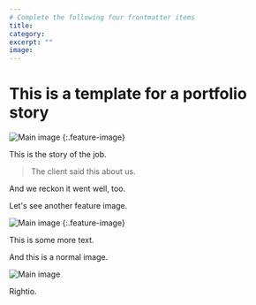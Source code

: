 ```yaml
---
# Complete the following four frontmatter items
title: 
category: 
excerpt: ""
image: 
---
```


# This is a template for a portfolio story

![Main image]({{site.baseurl}}/images/bookdash-20150527.jpg)
{:.feature-image}

This is the story of the job.

> The client said this about us.

And we reckon it went well, too.

Let's see another feature image.

![Main image]({{site.baseurl}}/images/bookdash-20150527.jpg)
{:.feature-image}

This is some more text.

And this is a normal image.

![Main image]({{site.baseurl}}/images/bookdash-20150527.jpg)

Rightio.
